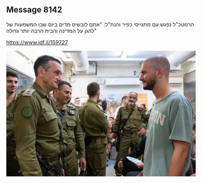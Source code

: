 ## Message 8142

הרמטכ"ל נפגש עם מתגייסי כפיר והנח"ל:
"אתם לובשים מדים ביום שבו המשמעות של להגן על המדינה והבית הרבה יותר גדולה"

https://www.idf.il/159727

![Photo](8142/8142_photo.jpg)
